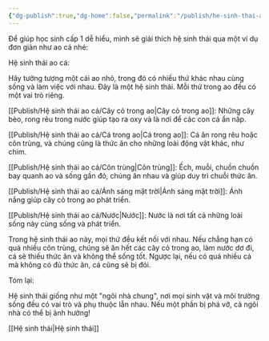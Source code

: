 ```yaml
---
{"dg-publish":true,"dg-home":false,"permalink":"/publish/he-sinh-thai-ao-ca/0-he-sinh-thai-ao-ca/","dgPassFrontmatter":true,"noteIcon":"","created":"2025-01-01T22:44:40.375+07:00","updated":"2025-01-01T22:45:29.032+07:00"}
---
```


Để giúp học sinh cấp 1 dễ hiểu, mình sẽ giải thích hệ sinh thái qua một ví dụ đơn giản như ao cá nhé:

Hệ sinh thái ao cá:

Hãy tưởng tượng một cái ao nhỏ, trong đó có nhiều thứ khác nhau cùng sống và làm việc với nhau. Đây là một hệ sinh thái. Mỗi thứ trong ao đều có một vai trò riêng.

[[Publish/Hệ sinh thái ao cá/Cây cỏ trong ao\|Cây cỏ trong ao]]: Những cây bèo, rong rêu trong nước giúp tạo ra oxy và là nơi để các con cá ẩn nấp.

[[Publish/Hệ sinh thái ao cá/Cá trong ao\|Cá trong ao]]: Cá ăn rong rêu hoặc côn trùng, và chúng cũng là thức ăn cho những loài động vật khác, như chim.

[[Publish/Hệ sinh thái ao cá/Côn trùng\|Côn trùng]]: Ếch, muỗi, chuồn chuồn bay quanh ao và sống gần đó, chúng ăn nhau và giúp duy trì chuỗi thức ăn.

[[Publish/Hệ sinh thái ao cá/Ánh sáng mặt trời\|Ánh sáng mặt trời]]: Ánh nắng giúp cây cỏ trong ao phát triển.

[[Publish/Hệ sinh thái ao cá/Nước\|Nước]]: Nước là nơi tất cả những loài sống này cùng sống và phát triển.


Trong hệ sinh thái ao này, mọi thứ đều kết nối với nhau. Nếu chẳng hạn có quá nhiều côn trùng, chúng sẽ ăn hết các cây cỏ trong ao, làm nước dơ đi, cá sẽ thiếu thức ăn và không thể sống tốt. Ngược lại, nếu có quá nhiều cá mà không có đủ thức ăn, cá cũng sẽ bị đói.

Tóm lại:

Hệ sinh thái giống như một "ngôi nhà chung", nơi mọi sinh vật và môi trường sống đều có vai trò và phụ thuộc lẫn nhau. Nếu một phần bị phá vỡ, cả ngôi nhà có thể bị ảnh hưởng!

[[Hệ sinh thái\|Hệ sinh thái]]